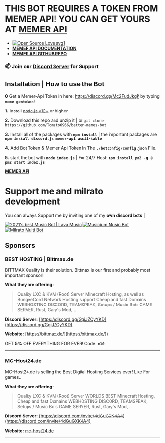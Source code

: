 # THIS BOT REQUIRES A TOKEN FROM MEMER API! YOU CAN GET YOURS AT [MEMER API](https://discord.com/invite/emD44ZJaSA)
 - [![Open Source Love svg1](https://badges.frapsoft.com/os/v1/open-source.svg?v=103)](https://www.npmjs.com/package/memer-api)
 - [**MEMER API DOCUMENTATION**](https://memer-api.js.org/)
 - [**MEMER API GITHUB REPO**](https://github.com/shinchanOP/memer-api)


### 📫 **Join our [Discord Server](https://discord.gg/FQGXbypRf8) for Support**


## Installation | How to use the Bot

**0** Get a Memer-Api Token in here: https://discord.gg/Mc2FudJkgP by typing **`meme gentoken`**!

**1.** Install [node.js v12+](https://nodejs.org/api/cli.html#cli_unhandled_rejections_mode) or higher

**2.** Download this repo and unzip it | or `git clone https://github.com/Tomato6966/better-memes-bot`

**3.** Install all of the packages with **`npm install`** | the important packages are **`npm install discord.js memer-api ascii-table`**

**4.** Add Bot Token & Memer Api Token In The **`./botconfig/config.json`** File.

**5.** start the bot with **`node index.js`** | For 24/7 Host: **`npm install pm2 -g` -> `pm2 start index.js`**


[**MEMER API**](https://www.npmjs.com/package/memer-api)


# Support me and milrato development

You can always Support me by inviting one of my **own discord bots** |

[![2021's best Music Bot | Lava Music](https://cdn.discordapp.com/attachments/748533465972080670/817088638780440579/test3.png)](https://lava.milrato.eu)
[![Musicium Music Bot](https://cdn.discordapp.com/attachments/742446682381221938/770055673965707264/test1.png)](https://dc.musicium.eu)
[![Milrato Multi Bot](https://cdn.discordapp.com/attachments/742446682381221938/770056826724679680/test1.png)](https://dc.milrato.eu)

## Sponsors

### BEST HOSTING | Bittmax.de
BITTMAX Quality is their solution.
Bittmax is our first and probably most important sponsor!

**What they are offering:**
> Quality LXC & KVM (Root) Server
> Minecraft Hosting, as well as BungeeCord Network Hosting support
> Cheap and fast Domains
> WEBHOSTING
> DISCORD, TEAMSPEAK, Setups / Music Bots
> GAME SERVER, Rust, Gary's Mod, ..

**Discord Server:**
[https://discord.gg/GgjJZCyYKD](https://discord.gg/GgjJZCyYKD)

**Website:**
[https://bittmax.de/](https://bittmax.de/])

GET **5%** OFF EVERYTHING FOR EVER!
Code: **`x10`**

--- 

### MC-Host24.de
MC-Host24.de is selling the Best Digital Hosting Services ever!
Like For games..

**What they are offering:**
> Quality LXC & KVM (Root) Server
> WORLDS BEST Minecraft Hosting,
> Cheap and fast Domains
> WEBHOSTING
> DISCORD, TEAMSPEAK, Setups / Music Bots
> GAME SERVER, Rust, Gary's Mod, ..

**Discord Server:**
[https://discord.com/invite/4dGuGXK4A4](https://discord.com/invite/4dGuGXK4A4)

**Website:**
[mc-host24.de](https://mc-host24.de/user/affiliate/3121])

---
